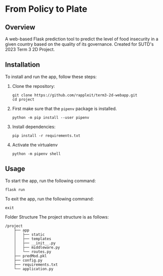 # From Policy to Plate

## Overview

A web-based Flask prediction tool to predict the level of food insecurity in a given country based on the quality of its governance. Created for SUTD's 2023 Term 3 2D Project.

## Installation

To install and run the app, follow these steps:

1. Clone the repository:

    ```shell
    git clone https://github.com/rappleit/term3-2d-webapp.git
    cd project
    ```

2. First make sure that the `pipenv` package is installed.

    ```shell
    python -m pip install --user pipenv
    ```


3. Install dependencies:

    ```shell
    pip install -r requirements.txt
    ```

4. Activate the virtualenv
    ```shell
    python -m pipenv shell
    ```

## Usage

To start the app, run the following command:

```shell
flask run
```

To exit the app, run the following command:
```shell
exit
```

Folder Structure
The project structure is as follows:

```
/project
    ├── app
    │   ├── static
    │   ├── templates
    │   ├── __init__.py
    │   ├── middleware.py
    │   └── routes.py
    ├── predMod.pkl
    ├── config.py
    ├── requirements.txt
    └── application.py
```